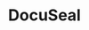 ---
draft: false
title: DocuSeal
content:
  id: docuseal
  name: DocuSeal
  logo: /images/applications/documentation/docuseal/logo.png
  website: https://www.docuseal.co/
  iframe_website: /website-iframe/applications/documentation/docuseal
  dashboardImage: /images/applications/documentation/docuseal/screenshot-1.jpg
  short_description: Open source, tool to streamline document filling and signing. Create custom PDF forms to complete and sign with an easy-to-use online tool.
  description: Open source, tool to streamline document filling and signing. Create custom PDF forms to complete and sign with an easy-to-use online tool.
  features:
    - title: Create Documents with Ease
      description: DocuSeal allows you to convert documents into fillable PDF forms. Fields can be easily added to the document using the user-friendly form builder. With 10 available field types, you can efficiently collect all the required information from the documents.
    - title: Sign Documents with Ease
      description: All required information and signatures can be provided by users using a step-by-step form. Users are less likely to make mistakes when the information is requested in smaller portions throughout the form. The form is optimized for devices of any screen size.
    - title: Multiple Submitters
      description: Two or more parties can review, fill, and sign the documents. Each of them will receive their own copy of filled and signed files.
    - title: Automated Emails
      description: Send and receive automated emails from the platform with an invitation to sign the documents or with a copy of signed documents.
  screenshots:
    - /images/applications/documentation/docuseal/screenshot-1.jpg
    - /images/applications/documentation/docuseal/screenshot-2.jpg
---